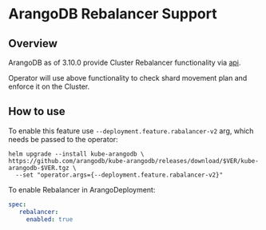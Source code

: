 # ArangoDB Rebalancer Support

## Overview

ArangoDB as of 3.10.0 provide Cluster Rebalancer functionality via [api](https://www.arangodb.com/docs/stable/http/cluster.html#rebalance).

Operator will use above functionality to check shard movement plan and enforce it on the Cluster.


## How to use

To enable this feature use `--deployment.feature.rabalancer-v2` arg, which needs be passed to the operator:

```shell
helm upgrade --install kube-arangodb \
https://github.com/arangodb/kube-arangodb/releases/download/$VER/kube-arangodb-$VER.tgz \
  --set "operator.args={--deployment.feature.rabalancer-v2}"
```

To enable Rebalancer in ArangoDeployment:
```yaml
spec:
   rebalancer:
     enabled: true
```